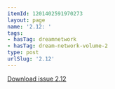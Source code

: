 ```yaml
---
itemId: 1201402591970273
layout: page
name: '2.12: '
tags:
- hasTag: dreamnetwork
- hasTag: dream-network-volume-2
type: post
urlSlug: '2.12'
---
```

<a href="files/pdfs/Volume_2/2.12-Dream-Craft-Volume-2-No-12.pdf" download="">Download issue 2.12</a>